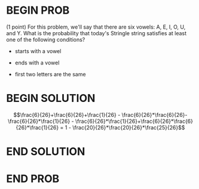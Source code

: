 # BEGIN PROB

(1 point) For this problem, we'll say that there are six vowels: A, E, I, O, U, and Y. What is the probability that today's Stringle string satisfies at least one of the following conditions?

-   starts with a vowel

-   ends with a vowel

-   first two letters are the same

# BEGIN SOLUTION

$$\frac{6}{26}+\frac{6}{26}+\frac{1}{26} - \frac{6}{26}*\frac{6}{26}-\frac{6}{26}*\frac{1}{26} - \frac{6}{26}*\frac{1}{26}+\frac{6}{26}*\frac{6}{26}*\frac{1}{26} = 1 - \frac{20}{26}*\frac{20}{26}*\frac{25}{26}$$

# END SOLUTION

# END PROB